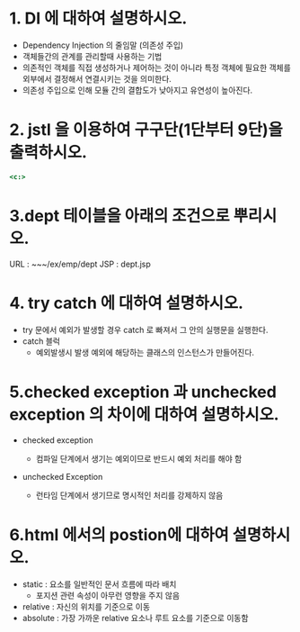 # 1. DI 에 대하여 설명하시오.

- Dependency Injection 의 줄임말 (의존성 주입)
- 객체들간의 관계를 관리할때 사용하는 기법
- 의존적인 객체를 직접 생성하거나 제어하는 것이 아니라 특정 객체에 필요한 객체를 외부에서 결정해서 연결시키는 것을 의미한다.
- 의존성 주입으로 인해 모듈 간의 결합도가 낮아지고 유연성이 높아진다.

# 2. jstl 을 이용하여 구구단(1단부터 9단)을 출력하시오.

```jsp
<c:>
```

# 3.dept 테이블을 아래의 조건으로 뿌리시오.

URL : ~~~/ex/emp/dept
JSP : dept.jsp

# 4. try catch 에 대하여 설명하시오.

- try 문에서 예외가 발생할 경우 catch 로 빠져서 그 안의 실행문을 실행한다.
- catch 블럭
  - 예외발생시 발생 예외에 해당하는 클래스의 인스턴스가 만들어진다.

# 5.checked exception 과 unchecked exception 의 차이에 대하여 설명하시오.

- checked exception

  - 컴파일 단계에서 생기는 예외이므로 반드시 예외 처리를 해야 함

- unchecked Exception
  - 런타임 단계에서 생기므로 명시적인 처리를 강제하지 않음

# 6.html 에서의 postion에 대하여 설명하시오.

- static : 요소를 일반적인 문서 흐름에 따라 배치
  - 포지션 관련 속성이 아무런 영향을 주지 않음
- relative : 자신의 위치를 기준으로 이동
- absolute : 가장 가까운 relative 요소나 루트 요소를 기준으로 이동함
